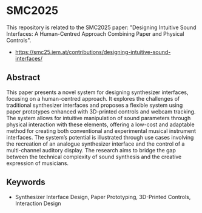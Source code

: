 # SMC2025

This repository is related to the SMC2025 paper: "Designing Intuitive Sound Interfaces: A Human-Centred Approach Combining Paper and Physical Controls".


- https://smc25.iem.at/contributions/designing-intuitive-sound-interfaces/

## Abstract

This paper presents a novel system for designing synthesizer interfaces, focusing on a human-centred approach. It explores the challenges of traditional synthesizer interfaces and proposes a flexible system using paper prototypes enhanced with 3D-printed controls and webcam tracking. The system allows for intuitive manipulation of sound parameters through physical interaction with these elements, offering a low-cost and adaptable method for creating both conventional and experimental musical instrument interfaces. The system’s potential is illustrated through use cases involving the recreation of an analogue synthesizer interface and the control of a multi-channel auditory display. The research aims to bridge the gap between the technical complexity of sound synthesis and the creative expression of musicians.

## Keywords

- Synthesizer Interface Design, Paper Prototyping, 3D-Printed Controls, Interaction Design

